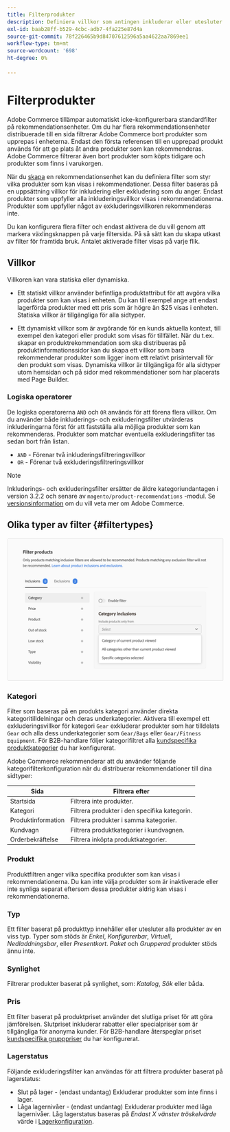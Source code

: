 ```yaml
---
title: Filterprodukter
description: Definiera villkor som antingen inkluderar eller utesluter produkter från att användas som rekommendationer.
exl-id: baab28ff-b529-4cbc-adb7-4fa225e87d4a
source-git-commit: 78f226465b9d84707612596a5aa4622aa7869ee1
workflow-type: tm+mt
source-wordcount: '698'
ht-degree: 0%

---
```


# Filterprodukter

Adobe Commerce tillämpar automatiskt icke-konfigurerbara standardfilter på rekommendationsenheter. Om du har flera rekommendationsenheter distribuerade till en sida filtrerar Adobe Commerce bort produkter som upprepas i enheterna. Endast den första referensen till en upprepad produkt används för att ge plats åt andra produkter som kan rekommenderas. Adobe Commerce filtrerar även bort produkter som köpts tidigare och produkter som finns i varukorgen.

När du [skapa](create.md) en rekommendationsenhet kan du definiera filter som styr vilka produkter som kan visas i rekommendationer. Dessa filter baseras på en uppsättning villkor för inkludering eller exkludering som du anger. Endast produkter som uppfyller alla inkluderingsvillkor visas i rekommendationerna. Produkter som uppfyller något av exkluderingsvillkoren rekommenderas inte.

Du kan konfigurera flera filter och endast aktivera de du vill genom att markera växlingsknappen på varje filtersida. På så sätt kan du skapa utkast av filter för framtida bruk. Antalet aktiverade filter visas på varje flik.

## Villkor

Villkoren kan vara statiska eller dynamiska.

- Ett statiskt villkor använder befintliga produktattribut för att avgöra vilka produkter som kan visas i enheten. Du kan till exempel ange att endast lagerförda produkter med ett pris som är högre än $25 visas i enheten. Statiska villkor är tillgängliga för alla sidtyper.

- Ett dynamiskt villkor som är avgörande för en kunds aktuella kontext, till exempel den kategori eller produkt som visas för tillfället. När du t.ex. skapar en produktrekommendation som ska distribueras på produktinformationssidor kan du skapa ett villkor som bara rekommenderar produkter som ligger inom ett relativt prisintervall för den produkt som visas. Dynamiska villkor är tillgängliga för alla sidtyper utom hemsidan och på sidor med rekommendationer som har placerats med Page Builder.

### Logiska operatorer

De logiska operatorerna `AND` och `OR` används för att förena flera villkor. Om du använder både inkluderings- och exkluderingsfilter utvärderas inkluderingarna först för att fastställa alla möjliga produkter som kan rekommenderas. Produkter som matchar eventuella exkluderingsfilter tas sedan bort från listan.

- `AND` - Förenar två inkluderingsfiltreringsvillkor
- `OR` - Förenar två exkluderingsfiltreringsvillkor

>[!NOTE]
>
> Inkluderings- och exkluderingsfilter ersätter de äldre kategoriundantagen i version 3.2.2 och senare av `magento/product-recommendations` -modul. Se [versionsinformation](release-notes.md) om du vill veta mer om Adobe Commerce.

## Olika typer av filter {#filtertypes}

![Filter](assets/rec-conditions.png)

### Kategori

Filter som baseras på en produkts kategori använder direkta kategoritilldelningar och deras underkategorier. Aktivera till exempel ett exkluderingsvillkor för kategori `Gear` exkluderar produkter som har tilldelats `Gear` och alla dess underkategorier som `Gear/Bags` eller `Gear/Fitness Equipment`. För B2B-handlare följer kategorifiltret alla [kundspecifika produktkategorier](https://experienceleague.adobe.com/docs/commerce-admin/catalog/categories/category-permissions.html) du har konfigurerat.

Adobe Commerce rekommenderar att du använder följande kategorifilterkonfiguration när du distribuerar rekommendationer till dina sidtyper:

| Sida | Filtrera efter |
|---|---|
| Startsida | Filtrera inte produkter. |
| Kategori | Filtrera produkter i den specifika kategorin. |
| Produktinformation | Filtrera produkter i samma kategorier. |
| Kundvagn | Filtrera produktkategorier i kundvagnen. |
| Orderbekräftelse | Filtrera inköpta produktkategorier. |

### Produkt

Produktfiltren anger vilka specifika produkter som kan visas i rekommendationerna. Du kan inte välja produkter som är inaktiverade eller inte synliga separat eftersom dessa produkter aldrig kan visas i rekommendationerna.

### Typ

Ett filter baserat på produkttyp innehåller eller utesluter alla produkter av en viss typ. Typer som stöds är _Enkel_, _Konfigurerbar_, _Virtuell_, _Nedladdningsbar_, eller _Presentkort_. _Paket_ och _Grupperad_ produkter stöds ännu inte.

### Synlighet

Filtrerar produkter baserat på synlighet, som: _Katalog_, _Sök_ eller båda.

### Pris

Ett filter baserat på produktpriset använder det slutliga priset för att göra jämförelsen. Slutpriset inkluderar rabatter eller specialpriser som är tillgängliga för anonyma kunder. För B2B-handlare återspeglar priset [kundspecifika grupppriser](https://experienceleague.adobe.com/docs/commerce-admin/catalog/products/pricing/pricing-advanced.html) du har konfigurerat.

### Lagerstatus

Följande exkluderingsfilter kan användas för att filtrera produkter baserat på lagerstatus:

- Slut på lager - (endast undantag) Exkluderar produkter som inte finns i lager.
- Låga lagernivåer - (endast undantag) Exkluderar produkter med låga lagernivåer. Låg lagerstatus baseras på _Endast X vänster tröskelvärde_ värde i [Lagerkonfiguration](https://experienceleague.adobe.com/docs/commerce-admin/config/catalog/inventory.html).
